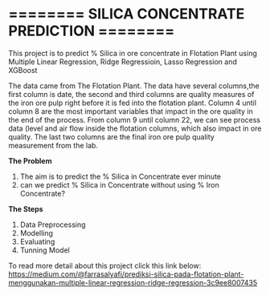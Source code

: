 # **======== SILICA CONCENTRATE PREDICTION ========**
This project is to predict % Silica in ore concentrate in Flotation Plant using Multiple Linear Regression, Ridge Regressioin, Lasso Regression and XGBoost

The data came from The Flotation Plant. The data have several columns,the first column is date, the second and third columns are quality measures of the iron ore pulp right before it is fed into the flotation plant. Column 4 until column 8 are the most important variables that impact in the ore quality in the end of the process. From column 9 until column 22, we can see process data (level and air flow inside the flotation columns, which also impact in ore quality. The last two columns are the final iron ore pulp quality measurement from the lab. 

**The Problem**
1. The aim is to predict the % Silica in Concentrate ever minute
2. can we predict % Silica in Concentrate without using % Iron Concentrate?

**The Steps**
1. Data Preprocessing
2. Modelling 
3. Evaluating
4. Tunning Model

To read more detail about this project click this link below:
https://medium.com/@farrasalyafi/prediksi-silica-pada-flotation-plant-menggunakan-multiple-linear-regression-ridge-regression-3c9ee8007435
